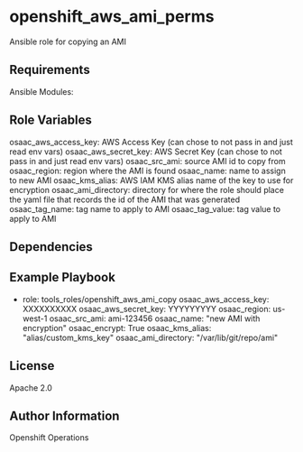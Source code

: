 openshift_aws_ami_perms
=========

Ansible role for copying an AMI

Requirements
------------

Ansible Modules:


Role Variables
--------------

osaac_aws_access_key: AWS Access Key (can chose to not pass in and just read env vars)
osaac_aws_secret_key: AWS Secret Key (can chose to not pass in and just read env vars)
osaac_src_ami: source AMI id to copy from
osaac_region: region where the AMI is found
osaac_name: name to assign to new AMI
osaac_kms_alias: AWS IAM KMS alias name of the key to use for encryption
osaac_ami_directory: directory for where the role should place the yaml file that records the id of the AMI that was generated
osaac_tag_name: tag name to apply to AMI
osaac_tag_value: tag value to apply to AMI

Dependencies
------------


Example Playbook
----------------

  - role: tools_roles/openshift_aws_ami_copy
    osaac_aws_access_key: XXXXXXXXXX
    osaac_aws_secret_key: YYYYYYYYY
    osaac_region: us-west-1
    osaac_src_ami: ami-123456
    osaac_name: "new AMI with encryption"
    osaac_encrypt: True
    osaac_kms_alias: "alias/custom_kms_key"
    osaac_ami_directory: "/var/lib/git/repo/ami"


License
-------

Apache 2.0

Author Information
------------------

Openshift Operations
